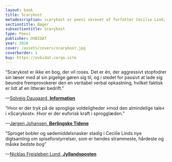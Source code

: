 ```yaml
---
layout: book
title: Scarykost
metadescription: scarykost er poesi skrevet af forfatter Cecilie Lind, udgivet på OVBIDAT i 2016
sectiontitle: Bøger
subsectiontitle: Scarykost
type: Poesi
publisher: OVBIDAT
year: 2016
cover: /assets/covers/scarykost.jpg
coverborder: 1
buy: https://ovbidat.cargo.site
---
```


“Scarykost er ikke en bog, der vil roses. Det er én, der aggressivt stopfodrer sin læser med al sin pigelige gøren sig til, og i stedet for passivt at lade sig beundre fremprovokerer den en veritabel verbal opkastning, hvilket faktisk er lidt af en litterær bedrift.”

<p class="review-attribution">—<a class="review-link" href="https://www.information.dk/kultur/anmeldelse/2016/04/sindssygt-amazing-skelet" target="_blank" rel="noopener noreferrer">Solveig Daugaard, <b>Information</b></a></p>

“Hvor er der tryk på de sproglige voldeligheder »mod den almindelige tale« i »Scarykost«. Hvor er der euforisk kraft i sprogglæden.”

<p class="review-attribution">—<a class="review-link" href="https://politiken.dk/kultur/boger/boganmeldelser/skonlitteratur_boger/art5619018/Sproget-tømmer-sig-som-en-mavesæk-i-digtsamling-om-anoreksi" target="_blank" rel="noopener noreferrer">Jørgen Johansen, <b>Berlingske Tidene</b></a></p>

“Sproget bobler og sødemiddelsnasker stadig i Cecilie Linds nye digtsamling om spiseforstyrrelser, som er hendes strammeste, hårdeste og måske bedste bog”

<p class="review-attribution">—<a class="review-link" href="https://jyllands-posten.dk/kultur/anmeldelser/litteratur/ECE8632883/brusende-og-aetsende/" target="_blank" rel="noopener noreferrer">Nicklas Freisleben Lund, <b>Jyllandsposten</b></a></p>